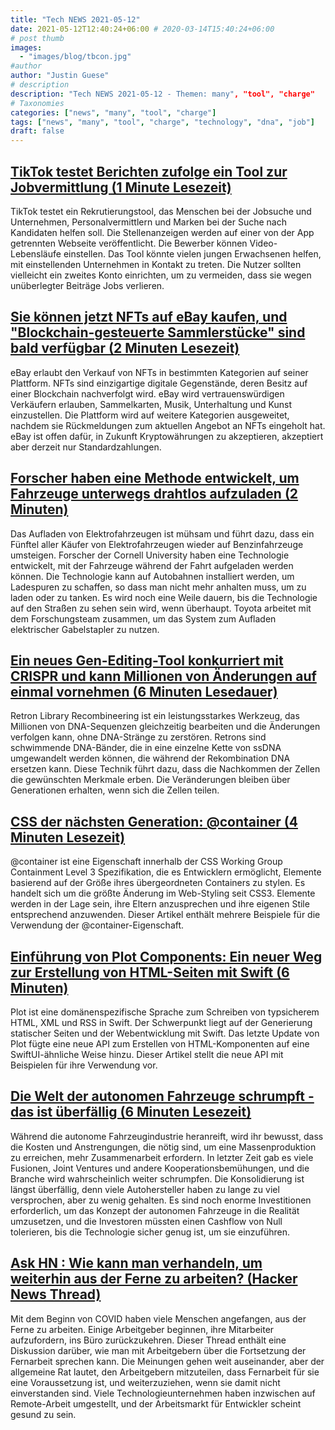 ```yaml
---
title: "Tech NEWS 2021-05-12"
date: 2021-05-12T12:40:24+06:00 # 2020-03-14T15:40:24+06:00
# post thumb
images:
  - "images/blog/tbcon.jpg"
#author
author: "Justin Guese"
# description
description: "Tech NEWS 2021-05-12 - Themen: many", "tool", "charge"
# Taxonomies
categories: ["news", "many", "tool", "charge"]
tags: ["news", "many", "tool", "charge", "technology", "dna", "job"]
draft: false
---
```


## [TikTok testet Berichten zufolge ein Tool zur Jobvermittlung (1 Minute Lesezeit)](https://www.engadget.com/tiktok-job-recruitment-tool-report-191359350.html)

 TikTok testet ein Rekrutierungstool, das Menschen bei der Jobsuche und Unternehmen, Personalvermittlern und Marken bei der Suche nach Kandidaten helfen soll. Die Stellenanzeigen werden auf einer von der App getrennten Webseite veröffentlicht. Die Bewerber können Video-Lebensläufe einstellen. Das Tool könnte vielen jungen Erwachsenen helfen, mit einstellenden Unternehmen in Kontakt zu treten. Die Nutzer sollten vielleicht ein zweites Konto einrichten, um zu vermeiden, dass sie wegen unüberlegter Beiträge Jobs verlieren.

## [Sie können jetzt NFTs auf eBay kaufen, und "Blockchain-gesteuerte Sammlerstücke" sind bald verfügbar (2 Minuten Lesezeit)](https://www.theverge.com/2021/5/11/22430827/ebay-nft-collectibles-blockchain-sale)

 eBay erlaubt den Verkauf von NFTs in bestimmten Kategorien auf seiner Plattform. NFTs sind einzigartige digitale Gegenstände, deren Besitz auf einer Blockchain nachverfolgt wird. eBay wird vertrauenswürdigen Verkäufern erlauben, Sammelkarten, Musik, Unterhaltung und Kunst einzustellen. Die Plattform wird auf weitere Kategorien ausgeweitet, nachdem sie Rückmeldungen zum aktuellen Angebot an NFTs eingeholt hat. eBay ist offen dafür, in Zukunft Kryptowährungen zu akzeptieren, akzeptiert aber derzeit nur Standardzahlungen.

## [Forscher haben eine Methode entwickelt, um Fahrzeuge unterwegs drahtlos aufzuladen (2 Minuten)](https://jalopnik.com/researchers-have-developed-a-way-to-charge-vehicles-on-1846863203)

 Das Aufladen von Elektrofahrzeugen ist mühsam und führt dazu, dass ein Fünftel aller Käufer von Elektrofahrzeugen wieder auf Benzinfahrzeuge umsteigen. Forscher der Cornell University haben eine Technologie entwickelt, mit der Fahrzeuge während der Fahrt aufgeladen werden können. Die Technologie kann auf Autobahnen installiert werden, um Ladespuren zu schaffen, so dass man nicht mehr anhalten muss, um zu laden oder zu tanken. Es wird noch eine Weile dauern, bis die Technologie auf den Straßen zu sehen sein wird, wenn überhaupt. Toyota arbeitet mit dem Forschungsteam zusammen, um das System zum Aufladen elektrischer Gabelstapler zu nutzen.

## [Ein neues Gen-Editing-Tool konkurriert mit CRISPR und kann Millionen von Änderungen auf einmal vornehmen (6 Minuten Lesedauer)](https://singularityhub.com/2021/05/11/a-new-gene-editing-tool-rivals-crispr-and-can-make-millions-of-edits-at-once/)

 Retron Library Recombineering ist ein leistungsstarkes Werkzeug, das Millionen von DNA-Sequenzen gleichzeitig bearbeiten und die Änderungen verfolgen kann, ohne DNA-Stränge zu zerstören. Retrons sind schwimmende DNA-Bänder, die in eine einzelne Kette von ssDNA umgewandelt werden können, die während der Rekombination DNA ersetzen kann. Diese Technik führt dazu, dass die Nachkommen der Zellen die gewünschten Merkmale erben. Die Veränderungen bleiben über Generationen erhalten, wenn sich die Zellen teilen.

## [CSS der nächsten Generation: @container (4 Minuten Lesezeit)](https://css-tricks.com/next-gen-css-container/)

 @container ist eine Eigenschaft innerhalb der CSS Working Group Containment Level 3 Spezifikation, die es Entwicklern ermöglicht, Elemente basierend auf der Größe ihres übergeordneten Containers zu stylen. Es handelt sich um die größte Änderung im Web-Styling seit CSS3. Elemente werden in der Lage sein, ihre Eltern anzusprechen und ihre eigenen Stile entsprechend anzuwenden. Dieser Artikel enthält mehrere Beispiele für die Verwendung der @container-Eigenschaft.

## [Einführung von Plot Components: Ein neuer Weg zur Erstellung von HTML-Seiten mit Swift (6 Minuten)](https://www.swiftbysundell.com/articles/introducing-plot-components/)

 Plot ist eine domänenspezifische Sprache zum Schreiben von typsicherem HTML, XML und RSS in Swift. Der Schwerpunkt liegt auf der Generierung statischer Seiten und der Webentwicklung mit Swift. Das letzte Update von Plot fügte eine neue API zum Erstellen von HTML-Komponenten auf eine SwiftUI-ähnliche Weise hinzu. Dieser Artikel stellt die neue API mit Beispielen für ihre Verwendung vor.

## [Die Welt der autonomen Fahrzeuge schrumpft - das ist überfällig (6 Minuten Lesezeit)](https://www.theverge.com/22423489/autonomous-vehicle-consolidation-acquisition-lyft-uber)

 Während die autonome Fahrzeugindustrie heranreift, wird ihr bewusst, dass die Kosten und Anstrengungen, die nötig sind, um eine Massenproduktion zu erreichen, mehr Zusammenarbeit erfordern. In letzter Zeit gab es viele Fusionen, Joint Ventures und andere Kooperationsbemühungen, und die Branche wird wahrscheinlich weiter schrumpfen. Die Konsolidierung ist längst überfällig, denn viele Autohersteller haben zu lange zu viel versprochen, aber zu wenig gehalten. Es sind noch enorme Investitionen erforderlich, um das Konzept der autonomen Fahrzeuge in die Realität umzusetzen, und die Investoren müssten einen Cashflow von Null tolerieren, bis die Technologie sicher genug ist, um sie einzuführen.

## [Ask HN : Wie kann man verhandeln, um weiterhin aus der Ferne zu arbeiten? (Hacker News Thread)](https://news.ycombinator.com/item?id=27123553&utm_source=tldrnewsletter/1/01000179600cab20-5badd158-adc3-43ae-ac56-e31dec00fcde-000000/4Oj3Qdx58n52d7AL7EbkbdwFVsEbOHgkTaHCUCaBRL0=192)

 Mit dem Beginn von COVID haben viele Menschen angefangen, aus der Ferne zu arbeiten. Einige Arbeitgeber beginnen, ihre Mitarbeiter aufzufordern, ins Büro zurückzukehren. Dieser Thread enthält eine Diskussion darüber, wie man mit Arbeitgebern über die Fortsetzung der Fernarbeit sprechen kann. Die Meinungen gehen weit auseinander, aber der allgemeine Rat lautet, den Arbeitgebern mitzuteilen, dass Fernarbeit für sie eine Voraussetzung ist, und weiterzuziehen, wenn sie damit nicht einverstanden sind. Viele Technologieunternehmen haben inzwischen auf Remote-Arbeit umgestellt, und der Arbeitsmarkt für Entwickler scheint gesund zu sein.

